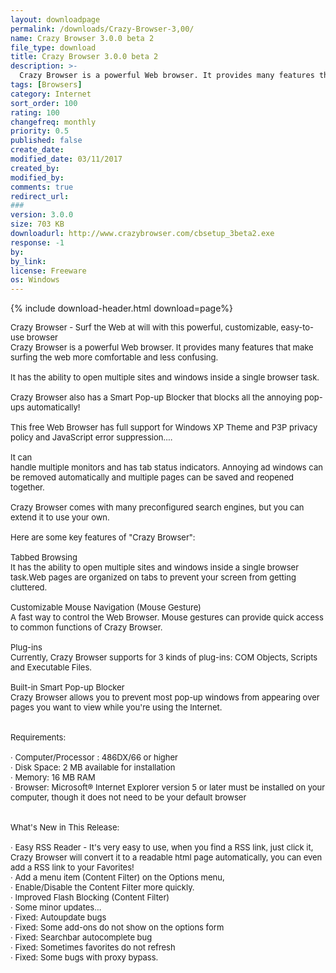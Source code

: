 ```yaml
---
layout: downloadpage
permalink: /downloads/Crazy-Browser-3,00/
name: Crazy Browser 3.0.0 beta 2
file_type: download
title: Crazy Browser 3.0.0 beta 2
description: >-
  Crazy Browser is a powerful Web browser. It provides many features that make surfing the web more comfortable and less confusing.
tags: [Browsers]
category: Internet
sort_order: 100
rating: 100
changefreq: monthly
priority: 0.5
published: false
create_date: 
modified_date: 03/11/2017
created_by: 
modified_by: 
comments: true
redirect_url: 
### 
version: 3.0.0
size: 703 KB
downloadurl: http://www.crazybrowser.com/cbsetup_3beta2.exe
response: -1
by: 
by_link: 
license: Freeware  
os: Windows
---
```


{% include download-header.html download=page%}

<p style="fix-download-text !important">
<p><font size="2">Crazy Browser - Surf the Web at will with this powerful, customizable, easy-to-use browser <br />
Crazy Browser is a powerful Web browser. It provides many features that make surfing the web more comfortable and less confusing. <br />
<br />
It has the ability to open multiple sites and windows inside a single browser task. <br />
<br />
Crazy Browser also has a Smart Pop-up Blocker that blocks all the annoying pop-ups automatically! <br />
<br />
This free Web Browser has full support for Windows XP Theme and P3P privacy policy and JavaScript error suppression.... <br />
<br />
It can <br />
handle multiple monitors and has tab status indicators. Annoying ad windows can be removed automatically and multiple pages can be saved and reopened together. <br />
<br />
Crazy Browser comes with many preconfigured search engines, but you can extend it to use your own. <br />
<br />
Here are some key features of "Crazy Browser": <br />
<br />
Tabbed Browsing <br />
It has the ability to open multiple sites and windows inside a single browser task.Web pages are organized on tabs to prevent your screen from getting cluttered. <br />
<br />
Customizable Mouse Navigation (Mouse Gesture) <br />
A fast way to control the Web Browser. Mouse gestures can provide quick access to common functions of Crazy Browser. <br />
<br />
Plug-ins <br />
Currently, Crazy Browser supports for 3 kinds of plug-ins: COM Objects, Scripts and Executable Files. <br />
<br />
Built-in Smart Pop-up Blocker <br />
Crazy Browser allows you to prevent most pop-up windows from appearing over pages you want to view while you're using the Internet. <br />
<br />
<br />
Requirements: <br />
<br />
· Computer/Processor : 486DX/66 or higher <br />
· Disk Space: 2 MB available for installation <br />
· Memory: 16 MB RAM <br />
· Browser: Microsoft® Internet Explorer version 5 or later must be installed on your computer, though it does not need to be your default browser <br />
<br />
<br />
What's New in This Release: <br />
<br />
· Easy RSS Reader - It's very easy to use, when you find a RSS link, just click it, Crazy Browser will convert it to a readable html page automatically, you can even add a RSS link to your Favorites! <br />
· Add a menu item (Content Filter) on the Options menu, <br />
· Enable/Disable the Content Filter more quickly. <br />
· Improved Flash Blocking (Content Filter) <br />
· Some minor updates... <br />
· Fixed: Autoupdate bugs <br />
· Fixed: Some add-ons do not show on the options form <br />
· Fixed: Searchbar autocomplete bug <br />
· Fixed: Sometimes favorites do not refresh <br />
· Fixed: Some bugs with proxy bypass.</font></p></p>
